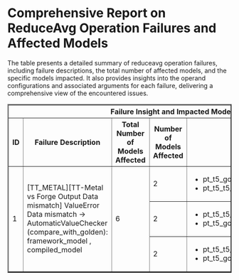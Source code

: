 <h1>Comprehensive Report on ReduceAvg Operation Failures and Affected Models</h1>
<p>The table presents a detailed summary of reduceavg operation failures, including failure descriptions, the total number of affected models, and the specific models impacted. It also provides insights into the operand configurations and associated arguments for each failure, delivering a comprehensive view of the encountered issues.</p>
<table border="2">
	<thead>
		<tr style="text-align: center;">
			<th colspan="5">Failure Insight and Impacted Models</th>
			<th colspan="2">Reduceavg Operation Details</th>
		</tr>
		<tr style="text-align: center;">
			<th>ID</th>
			<th>Failure Description</th>
			<th>Total Number of Models Affected</th>
			<th>Number of Models Affected</th>
			<th>Affected Models</th>
			<th>Operands</th>
			<th>Arguments</th>
		</tr>
	</thead>
	<tbody>
		<tr>
			<td rowspan="3">1</td>
			<td rowspan="3">[TT_METAL][TT-Metal vs Forge Output Data mismatch] ValueError Data mismatch -> AutomaticValueChecker (compare_with_golden): framework_model , compiled_model</td>
			<td rowspan="3">6</td>
			<td>2</td>
			<td><ul><li>pt_t5_google_flan_t5_base_text_gen_hf</li><li>pt_t5_t5_base_text_gen_hf</li></ul></td>
			<td>Operand(type=Activation, shape=(1, 1, 768), dtype=float32)</td>
			<td>dim : -1<br>keep_dim : True</td>
		</tr>
		<tr>
			<td>2</td>
			<td><ul><li>pt_t5_t5_large_text_gen_hf</li><li>pt_t5_google_flan_t5_large_text_gen_hf</li></ul></td>
			<td>Operand(type=Activation, shape=(1, 1, 1024), dtype=float32)</td>
			<td>dim : -1<br>keep_dim : True</td>
		</tr>
		<tr>
			<td>2</td>
			<td><ul><li>pt_t5_t5_small_text_gen_hf</li><li>pt_t5_google_flan_t5_small_text_gen_hf</li></ul></td>
			<td>Operand(type=Activation, shape=(1, 1, 512), dtype=float32)</td>
			<td>dim : -1<br>keep_dim : True</td>
		</tr>
	</tbody>
</table>
